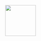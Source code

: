 <div id="header" align="center">
  <img src="https://media.giphy.com/media/v1.Y2lkPTc5MGI3NjExMjhhYTlkZTY1MjQyMTM0MGIyYTQwZTBjZDMzYWViOWEzMzdiMDM5ZCZjdD1n/47FfbwWohqZyjmWQD6/giphy-downsized-large.gif" width="100"/>
</div>
